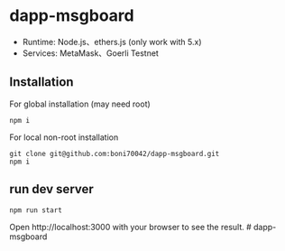 ﻿# dapp-msgboard
* Runtime: Node.js、ethers.js (only work with 5.x)
* Services: MetaMask、Goerli Testnet

## Installation
For global installation (may need root)

```
npm i
```

For local non-root installation
```
git clone git@github.com:boni70042/dapp-msgboard.git
npm i
```

## run dev server
```
npm run start
```
Open http://localhost:3000 with your browser to see the result.
#   d a p p - m s g b o a r d  
 